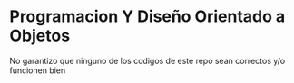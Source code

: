 # Programacion Y Diseño Orientado a Objetos

No garantizo que ninguno de los codigos de este repo sean correctos y/o funcionen bien
